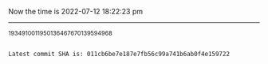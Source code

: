 Now the time is 2022-07-12 18:22:23 pm

---

<small>1934910011950136467670139594968</small>

```txt

Latest commit SHA is: 011cb6be7e187e7fb56c99a741b6ab0f4e159722
```
